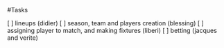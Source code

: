 #Tasks

[ ] lineups (didier)
[ ] season, team and players creation (blessing)
[ ] assigning player to match, and making fixtures (liberi)
[ ] betting (jacques and verite)